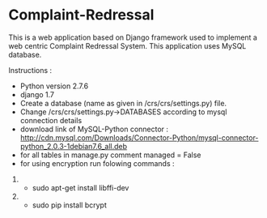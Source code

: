 # Complaint-Redressal
This is a web application based on Django framework used to implement a web centric Complaint Redressal System. This application uses MySQL database.

Instructions :
* Python version 2.7.6
* django 1.7
* Create a database (name as given in /crs/crs/settings.py) file.
* Change /crs/crs/settings.py->DATABASES according to mysql connection details
* download link of MySQL-Python connector : http://cdn.mysql.com/Downloads/Connector-Python/mysql-connector-python_2.0.3-1debian7.6_all.deb
* for all tables in manage.py comment managed = False
* for using encryption run folowing commands :
1) - sudo apt-get install libffi-dev
2) - sudo pip install bcrypt
